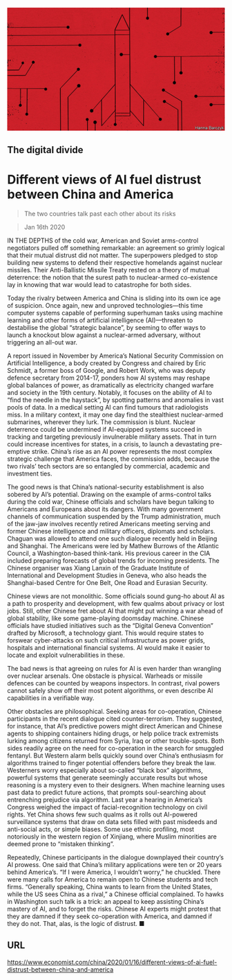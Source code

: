![](./images/20200118_CND000_1.jpg)

## The digital divide

# Different views of AI fuel distrust between China and America

> The two countries talk past each other about its risks

> Jan 16th 2020

IN THE DEPTHS of the cold war, American and Soviet arms-control negotiators pulled off something remarkable: an agreement so grimly logical that their mutual distrust did not matter. The superpowers pledged to stop building new systems to defend their respective homelands against nuclear missiles. Their Anti-Ballistic Missile Treaty rested on a theory of mutual deterrence: the notion that the surest path to nuclear-armed co-existence lay in knowing that war would lead to catastrophe for both sides.

Today the rivalry between America and China is sliding into its own ice age of suspicion. Once again, new and unproved technologies—this time computer systems capable of performing superhuman tasks using machine learning and other forms of artificial intelligence (AI)—threaten to destabilise the global “strategic balance”, by seeming to offer ways to launch a knockout blow against a nuclear-armed adversary, without triggering an all-out war.

A report issued in November by America’s National Security Commission on Artificial Intelligence, a body created by Congress and chaired by Eric Schmidt, a former boss of Google, and Robert Work, who was deputy defence secretary from 2014-17, ponders how AI systems may reshape global balances of power, as dramatically as electricity changed warfare and society in the 19th century. Notably, it focuses on the ability of AI to “find the needle in the haystack”, by spotting patterns and anomalies in vast pools of data. In a medical setting AI can find tumours that radiologists miss. In a military context, it may one day find the stealthiest nuclear-armed submarines, wherever they lurk. The commission is blunt. Nuclear deterrence could be undermined if AI-equipped systems succeed in tracking and targeting previously invulnerable military assets. That in turn could increase incentives for states, in a crisis, to launch a devastating pre-emptive strike. China’s rise as an AI power represents the most complex strategic challenge that America faces, the commission adds, because the two rivals’ tech sectors are so entangled by commercial, academic and investment ties.

The good news is that China’s national-security establishment is also sobered by AI’s potential. Drawing on the example of arms-control talks during the cold war, Chinese officials and scholars have begun talking to Americans and Europeans about its dangers. With many government channels of communication suspended by the Trump administration, much of the jaw-jaw involves recently retired Americans meeting serving and former Chinese intelligence and military officers, diplomats and scholars. Chaguan was allowed to attend one such dialogue recently held in Beijing and Shanghai. The Americans were led by Mathew Burrows of the Atlantic Council, a Washington-based think-tank. His previous career in the CIA included preparing forecasts of global trends for incoming presidents. The Chinese organiser was Xiang Lanxin of the Graduate Institute of International and Development Studies in Geneva, who also heads the Shanghai-based Centre for One Belt, One Road and Eurasian Security.

Chinese views are not monolithic. Some officials sound gung-ho about AI as a path to prosperity and development, with few qualms about privacy or lost jobs. Still, other Chinese fret about AI that might put winning a war ahead of global stability, like some game-playing doomsday machine. Chinese officials have studied initiatives such as the “Digital Geneva Convention” drafted by Microsoft, a technology giant. This would require states to forswear cyber-attacks on such critical infrastructure as power grids, hospitals and international financial systems. AI would make it easier to locate and exploit vulnerabilities in these.

The bad news is that agreeing on rules for AI is even harder than wrangling over nuclear arsenals. One obstacle is physical. Warheads or missile defences can be counted by weapons inspectors. In contrast, rival powers cannot safely show off their most potent algorithms, or even describe AI capabilities in a verifiable way.

Other obstacles are philosophical. Seeking areas for co-operation, Chinese participants in the recent dialogue cited counter-terrorism. They suggested, for instance, that AI’s predictive powers might direct American and Chinese agents to shipping containers hiding drugs, or help police track extremists lurking among citizens returned from Syria, Iraq or other trouble-spots. Both sides readily agree on the need for co-operation in the search for smuggled fentanyl. But Western alarm bells quickly sound over China’s enthusiasm for algorithms trained to finger potential offenders before they break the law. Westerners worry especially about so-called “black box” algorithms, powerful systems that generate seemingly accurate results but whose reasoning is a mystery even to their designers. When machine learning uses past data to predict future actions, that prompts soul-searching about entrenching prejudice via algorithm. Last year a hearing in America’s Congress weighed the impact of facial-recognition technology on civil rights. Yet China shows few such qualms as it rolls out AI-powered surveillance systems that draw on data sets filled with past misdeeds and anti-social acts, or simple biases. Some use ethnic profiling, most notoriously in the western region of Xinjiang, where Muslim minorities are deemed prone to “mistaken thinking”.

Repeatedly, Chinese participants in the dialogue downplayed their country’s AI prowess. One said that China’s military applications were ten or 20 years behind America’s. “If I were America, I wouldn’t worry,” he chuckled. There were many calls for America to remain open to Chinese students and tech firms. “Generally speaking, China wants to learn from the United States, while the US sees China as a rival,” a Chinese official complained. To hawks in Washington such talk is a trick: an appeal to keep assisting China’s mastery of AI, and to forget the risks. Chinese AI experts might protest that they are damned if they seek co-operation with America, and damned if they do not. That, alas, is the logic of distrust. ■

## URL

https://www.economist.com/china/2020/01/16/different-views-of-ai-fuel-distrust-between-china-and-america

